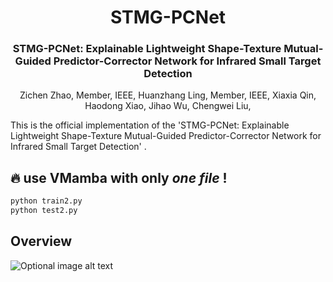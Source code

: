 <div align="center">
<h1>STMG-PCNet </h1>
<h3>STMG-PCNet: Explainable Lightweight Shape-Texture Mutual-Guided Predictor-Corrector Network for Infrared Small Target Detection</h3>
Zichen Zhao, Member, IEEE, Huanzhang Ling, Member, IEEE, Xiaxia Qin, Haodong Xiao, Jihao Wu, Chengwei Liu,
</div>

This is the official implementation of the 'STMG-PCNet: Explainable Lightweight Shape-Texture Mutual-Guided Predictor-Corrector Network for Infrared Small Target Detection' .

## 🔥 use VMamba with only ***one file***  !
```bash
python train2.py
python test2.py
```

## Overview
![Optional image alt text](STMG-PCNet.jpg)
